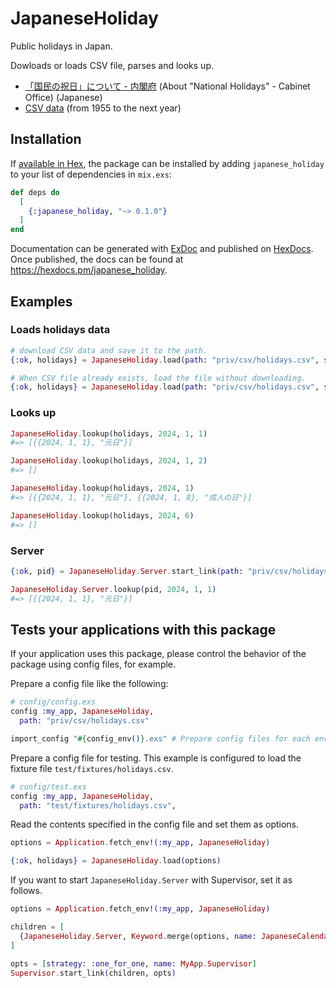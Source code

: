 # JapaneseHoliday

Public holidays in Japan.

Dowloads or loads CSV file, parses and looks up.


- [「国民の祝日」について - 内閣府](https://www8.cao.go.jp/chosei/shukujitsu/gaiyou.html) (About "National Holidays" - Cabinet Office) (Japanese)
- [CSV data](https://www8.cao.go.jp/chosei/shukujitsu/syukujitsu.csv) (from 1955 to the next year)

## Installation

If [available in Hex](https://hex.pm/docs/publish), the package can be installed
by adding `japanese_holiday` to your list of dependencies in `mix.exs`:

```elixir
def deps do
  [
    {:japanese_holiday, "~> 0.1.0"}
  ]
end
```

Documentation can be generated with [ExDoc](https://github.com/elixir-lang/ex_doc)
and published on [HexDocs](https://hexdocs.pm). Once published, the docs can
be found at <https://hexdocs.pm/japanese_holiday>.

## Examples

### Loads holidays data

```elixir
# download CSV data and save it to the path.
{:ok, holidays} = JapaneseHoliday.load(path: "priv/csv/holidays.csv", save: true)

# When CSV file already exists, load the file without downloading.
{:ok, holidays} = JapaneseHoliday.load(path: "priv/csv/holidays.csv", save: true)
```

### Looks up

```elixir
JapaneseHoliday.lookup(holidays, 2024, 1, 1)
#=> [{{2024, 1, 1}, "元日"}]
```

```elixir
JapaneseHoliday.lookup(holidays, 2024, 1, 2)
#=> []
```

```elixir
JapaneseHoliday.lookup(holidays, 2024, 1)
#=> [{{2024, 1, 1}, "元日"}, {{2024, 1, 8}, "成人の日"}]
```

```elixir
JapaneseHoliday.lookup(holidays, 2024, 6)
#=> []
```

### Server

```elixir
{:ok, pid} = JapaneseHoliday.Server.start_link(path: "priv/csv/holidays.csv", save: true)
```

```elixir
JapaneseHoliday.Server.lookup(pid, 2024, 1, 1)
#=> [{{2024, 1, 1}, "元日"}]
```

## Tests your applications with this package

If your application uses this package, please control the behavior of the package using config files, for example.

Prepare a config file like the following:

```elixir
# config/config.exs
config :my_app, JapaneseHoliday,
  path: "priv/csv/holidays.csv"

import_config "#{config_env()}.exs" # Prepare config files for each environment.
```

Prepare a config file for testing.
This example is configured to load the fixture file `test/fixtures/holidays.csv`.

```elixir
# config/test.exs
config :my_app, JapaneseHoliday,
  path: "test/fixtures/holidays.csv",
```

Read the contents specified in the config file and set them as options.

```elixir
options = Application.fetch_env!(:my_app, JapaneseHoliday)

{:ok, holidays} = JapaneseHoliday.load(options)
```

If you want to start `JapaneseHoliday.Server` with Supervisor, set it as follows.

```elixir
options = Application.fetch_env!(:my_app, JapaneseHoliday)

children = [
  {JapaneseHoliday.Server, Keyword.merge(options, name: JapaneseCalendar.Holiday)}
]

opts = [strategy: :one_for_one, name: MyApp.Supervisor]
Supervisor.start_link(children, opts)
```
